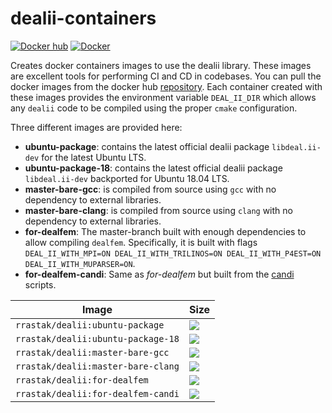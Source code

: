 # dealii-containers

[![](https://img.shields.io/docker/pulls/rrastak/dealii?style=plastic "Docker hub")](https://hub.docker.com/r/rrastak/dealii)
[![Docker](https://github.com/rezarastak/dealii-containers/workflows/Docker/badge.svg)](https://github.com/rezarastak/dealii-containers/actions)

Creates docker containers images to use the dealii library.
These images are excellent tools for performing CI and CD in codebases.
You can pull the docker images from the docker hub [repository](https://hub.docker.com/r/rrastak/dealii).
Each container created with these images provides the environment variable `DEAL_II_DIR` which allows any `dealii` code to be compiled using the proper `cmake` configuration.

Three different images are provided here:
 * **ubuntu-package**: contains the latest official dealii package `libdeal.ii-dev` for the latest Ubuntu LTS.
 * **ubuntu-package-18**: contains the latest official dealii package `libdeal.ii-dev` backported for Ubuntu 18.04 LTS.
 * **master-bare-gcc**: is compiled from source using `gcc` with no dependency to external libraries.
 * **master-bare-clang**: is compiled from source using `clang` with no dependency to external libraries.
 * **for-dealfem**: The master-branch built with enough dependencies to allow compiling `dealfem`. Specifically, it is built with flags `DEAL_II_WITH_MPI=ON DEAL_II_WITH_TRILINOS=ON DEAL_II_WITH_P4EST=ON DEAL_II_WITH_MUPARSER=ON`.
 * **for-dealfem-candi**: Same as *for-dealfem* but built from the [candi](https://github.com/dealii/candi) scripts.

 | Image | Size |
 |---|---|
 |`rrastak/dealii:ubuntu-package`    | ![](https://img.shields.io/docker/image-size/rrastak/dealii/ubuntu-package)|
 |`rrastak/dealii:ubuntu-package-18`    | ![](https://img.shields.io/docker/image-size/rrastak/dealii/ubuntu-package-18)|
 |`rrastak/dealii:master-bare-gcc`   | ![](https://img.shields.io/docker/image-size/rrastak/dealii/master-bare-gcc)|
 |`rrastak/dealii:master-bare-clang` | ![](https://img.shields.io/docker/image-size/rrastak/dealii/master-bare-clang)|
 |`rrastak/dealii:for-dealfem`       | ![](https://img.shields.io/docker/image-size/rrastak/dealii/for-dealfem)|
 |`rrastak/dealii:for-dealfem-candi` | ![](https://img.shields.io/docker/image-size/rrastak/dealii/for-dealfem-candi)|

